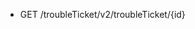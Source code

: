 <!--
    ATTENTION: This file was generated via gradle!
               Do NOT manually edit this file! Any such changes will be overwritten!
-->

* GET /troubleTicket/v2/troubleTicket/{id}
